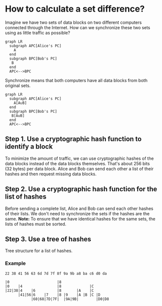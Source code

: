 # How to calculate a set difference?

Imagine we have two sets of data blocks on two different computers connected through the Internet. How can we synchronize these two sets using as little traffic as possible? 

```mermaid
graph LR
  subgraph APC[Alice's PC]
    A
  end
  subgraph BPC[Bob's PC]
   B
  end
  APC<-->BPC
```

Synchronize means that both computers have all data blocks from both original sets.

```mermaid
graph LR
  subgraph APC[Alice's PC]
    A[A∪B]
  end
  subgraph BPC[Bob's PC]
   B[A∪B]
  end
  APC<-->BPC
```

## Step 1. Use a cryptographic hash function to identify a block 

To minimize the amount of traffic, we can use cryptographic hashes of the data blocks instead of the data blocks themselves. That's about 256 bits (32 bytes) per data block. Alice and Bob can send each other a list of their hashes and then request missing data blocks.

## Step 2. Use a cryptographic hash function for the list of hashes

Before sending a complete list, Alice and Bob can send each other hashes of their lists. We don't need to synchronize the sets if the hashes are the same. **Note:** To ensure that we have identical hashes for the same sets, the lists of hashes must be sorted.

## Step 3. Use a tree of hashes

Tree structure for a list of hashes.

### Example

```
22 38 41 56 63 6d 7d 7f 8f 9a 9b a8 ba c6 d0 da
```

```
|0                      |8
|0    |4                |8             |C
|22|38|4    |6          |8       |A    |C
      |41|56|6    |7    |8 |9    |A |B |C |D
            |60|68|7D|7F|  |9A|9B|        |D0|D8
```

